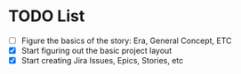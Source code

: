 # TODO List

- [ ] Figure the basics of the story: Era, General Concept, ETC  
- [x] Start figuring out the basic project layout  
- [x] Start creating Jira Issues, Epics, Stories, etc  
